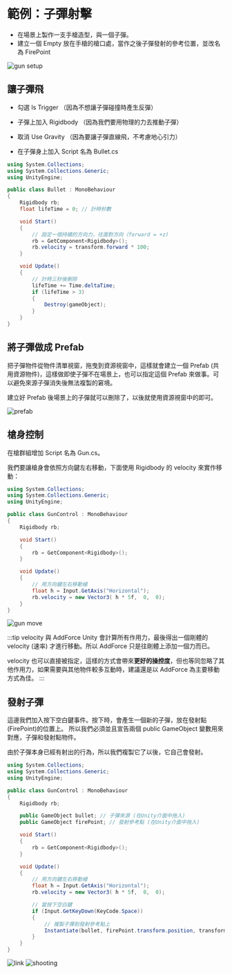 # 範例：子彈射擊

- 在場景上製作一支手槍造型，與一個子彈。
- 建立一個 Empty 放在手槍的槍口處，當作之後子彈發射的參考位置，並改名為 FirePoint

![gun setup](./gun-setup.png)


## 讓子彈飛
- 勾選 Is Trigger （因為不想讓子彈碰撞時產生反彈）
- 子彈上加入 Rigidbody （因為我們要用物理的力去推動子彈）
- 取消 Use Gravity （因為要讓子彈直線飛，不考慮地心引力）


- 在子彈身上加入 Script 名為 Bullet.cs
```csharp
using System.Collections;
using System.Collections.Generic;
using UnityEngine;

public class Bullet : MonoBehaviour
{
    Rigidbody rb;
    float lifeTime = 0; // 計時秒數

    void Start()
    {
        // 設定一個持續的方向力，往面對方向（forward = +z)
        rb = GetComponent<Rigidbody>();
        rb.velocity = transform.forward * 100;
    }

    void Update()
    {
        // 計時三秒後刪除
        lifeTime += Time.deltaTime;
        if (lifeTime > 3)
        {
            Destroy(gameObject);
        }
    }
}

```

## 將子彈做成 Prefab
把子彈物件從物件清單視窗，拖曳到資源視窗中，這樣就會建立一個 Prefab (共用資源物件)，這樣做即使子彈不在場景上，也可以指定這個 Prefab 來做事。可以避免來源子彈消失後無法複製的窘境。

建立好 Prefab 後場景上的子彈就可以刪除了，以後就使用資源視窗中的即可。

![prefab](./prefab.png)


## 槍身控制
在槍群組增加 Script 名為 Gun.cs。

我們要讓槍身會依照方向鍵左右移動，下面使用 Rigidbody 的 velocity 來實作移動：

```csharp
using System.Collections;
using System.Collections.Generic;
using UnityEngine;

public class GunControl : MonoBehaviour
{
    Rigidbody rb;

    void Start()
    {
        rb = GetComponent<Rigidbody>();
    }

    void Update()
    {
        // 用方向鍵左右移動槍
        float h = Input.GetAxis("Horizontal");
        rb.velocity = new Vector3( h * 5f,  0,  0);
    }
}
```
![gun move](./gun-move.gif)

:::tip velocity 與 AddForce
Unity 會計算所有作用力，最後得出一個剛體的 velocity (速率) 才進行移動。所以 AddForce 只是往剛體上添加一個力而已。

velocity 也可以直接被指定，這樣的方式會帶來**更好的操控度**，但也等同忽略了其他作用力，如果需要與其他物件較多互動時，建議還是以 AddForce 為主要移動方式為佳。
:::

## 發射子彈
這邊我們加入按下空白鍵事件。按下時，會產生一個新的子彈，放在發射點(FirePoint)的位置上。
所以我們必須並且宣告兩個 public GameObject 變數用來對應，子彈和發射點物件。

由於子彈本身已經有射出的行為，所以我們複製它了以後，它自己會發射。

```csharp
using System.Collections;
using System.Collections.Generic;
using UnityEngine;

public class GunControl : MonoBehaviour
{
    Rigidbody rb;

    public GameObject bullet; // 子彈來源 (在Unity介面中拖入)
    public GameObject firePoint; // 發射參考點 (在Unity介面中拖入)

    void Start()
    {
        rb = GetComponent<Rigidbody>();
    }

    void Update()
    {
        // 用方向鍵左右移動槍
        float h = Input.GetAxis("Horizontal");
        rb.velocity = new Vector3( h * 5f,  0,  0);

        // 當按下空白鍵
        if (Input.GetKeyDown(KeyCode.Space))
        {
            // 複製子彈到發射參考點上
            Instantiate(bullet, firePoint.transform.position, transform.rotation);
        }
    }
}

```
![link](./link.png)
![shooting](./shooting.gif)